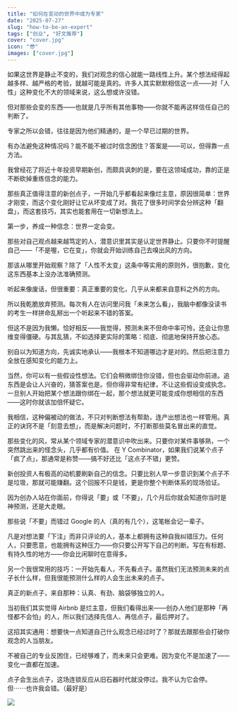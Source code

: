 ```yaml
---
title: "如何在变动的世界中成为专家"
date: "2025-07-27"
slug: "how-to-be-an-expert"
tags: ["创业", "好文推荐"]
cover: "cover.jpg"
icon: "😎"
images: ["cover.jpg"]
---
```

如果这世界是静止不变的，我们对观念的信心就能一路线性上升。某个想法经得起越多样、越严格的考验，就越可能是真的。许多人其实默默相信这一点——对「人性」这种变化不大的领域来说，这么想或许没错。



但对那些会变的东西——也就是几乎所有其他事物——你就不能再这样信任自己的判断了。



专家之所以会错，往往是因为他们精通的，是一个早已过期的世界。



有办法避免这种情况吗？能不能不被过时信念困住？答案是——可以，但得靠一点方法。



我曾经花了将近十年投资早期新创，而颇具讽刺的是，要在这领域成功，靠的正是不断砍掉重练信念的能力。



那些真正值得注意的新创点子，一开始几乎都看起来像烂主意，原因很简单：世界才刚变，而这个变化刚好让它从坏变成了对。我花了很多时间学会分辨这种「翻盘」，而这套技巧，其实也能套用在一切新想法上。



第一步，养成一种信念：世界一定会变。



那些对自己观点越来越笃定的人，潜意识里其实是认定世界静止。只要你不时提醒自己——「不是喔，它在变」，你就会开始训练自己去嗅出风的方向。



那该从哪里开始观察？除了「人性不太变」这条中等实用的原则外，很抱歉，变化这东西基本上没办法准确预测。



听起来像废话，但很重要：真正重要的变化，几乎从来都来自意料之外的方向。



所以我乾脆放弃预测。每次有人在访问里问我「未来怎么看」，我脑中都像没读书的考生一样拼命乱掰出一个听起来不错的答案。



但这不是因为我懒。恰好相反——我觉得，预测未来不但命中率可怜，还会让你思维变得僵硬。与其乱猜，不如选择更实际的策略：彻底、彻底地保持开放心态。



别自以为知道方向，先诚实地承认——我根本不知道哪边才是对的。然后把注意力全放在感知变化的能力上。



当然，你可以有一些假设性想法。它们会稍微绑住你没错，但也会驱动你前进。追东西是会让人兴奋的，猜答案也是。但你得非常有纪律，不让这些假设变成执念。
一旦别人开始把某个想法跟你绑在一起，那个想法就更可能变成你想相信的东西——这时你就该加倍怀疑它。



我相信，这种偏被动的做法，不只对判断想法有帮助，连产出想法也一样管用。真正的诀窍不是「刻意去想」，而是解决问题时，不打断那些莫名冒出来的直觉。



那些变化的风，常从某个领域专家的潜意识中吹出来。只要你对某件事够熟，一个突然跳出来的怪念头，几乎都有价值。
在 Y Combinator，如果我们说某个点子「疯了点」，那通常是称赞——搞不好还比「这点子不错」更赞。



新创投资人有极高的动机要刷新自己的信念。只要比别人早一步意识到某个点子不是垃圾，那就可能赚翻。这个回报不只是钱，更是你整个判断体系的现场验证。



因为创办人站在你面前，你得说「要」或「不要」，几个月后你就会知道你当时是神预测，还是大走眼。



那些说「不要」而错过 Google 的人（真的有几个），这笔帐会记一辈子。



凡是对想法要「下注」而非只评论的人，基本上都拥有这种自我纠错压力。任何人，只要愿意，也能拥有这种压力——你只要公开写下自己的判断。写在有标题、有持久性的地方——你会比闲聊时在意得多。



另一个我很常用的技巧：一开始先看人，不先看点子。虽然我们无法预测未来的点子长什么样，但我很能预测什么样的人会生出未来的点子。



真正的新点子，来自那种：认真、有劲、脑袋够独立的人。



当初我们其实觉得 Airbnb 是烂主意，但我们看得出来——创办人他们是那种「再怪都不会怕」的人，所以我们选择先信人、再信点子，最后押对了。



这招其实通用：想要快一点知道自己什么观念已经过时了？那就去跟那些会打破你观念的人当朋友。



不被自己的专业反困住，已经够难了，而未来只会更难。因为变化不是加速了——变化一直都在加速。



点子会生出点子，这场连锁反应从旧石器时代就没停过。我不认为它会停。
但⋯⋯也许我会错。（最好是）




![](https://prod-files-secure.s3.us-west-2.amazonaws.com/112d0858-5090-4d34-a606-b75eb8d65fd2/46476355-9cf3-4e99-9b7a-3531bc426380/1000202064.png?X-Amz-Algorithm=AWS4-HMAC-SHA256&X-Amz-Content-Sha256=UNSIGNED-PAYLOAD&X-Amz-Credential=ASIAZI2LB4665NEKBHNB%2F20250818%2Fus-west-2%2Fs3%2Faws4_request&X-Amz-Date=20250818T085545Z&X-Amz-Expires=3600&X-Amz-Security-Token=IQoJb3JpZ2luX2VjEFkaCXVzLXdlc3QtMiJHMEUCIFCuX2snDbz1ZAZK6SW%2FmutrGx%2FRvHgfCNFwl7woVijZAiEAtt3As5nzi9KmK6FDXBe34xxgrnpryYysenb2RNl%2BZSgqiAQIov%2F%2F%2F%2F%2F%2F%2F%2F%2F%2FARAAGgw2Mzc0MjMxODM4MDUiDBUgAPMicfoROBDH6CrcA3f7CFGqMfRmv%2B78iQnpjSdHxLaOwCpfUsJdd4ZcxP%2B8UEcw3CZaNfFz8OnDTqQ2tb2KOaxpARt%2FZVSyyIhRvEDmaOX6CwskGviFlMo4LlOZRRW5bya0h9iwQOVabCTYnN1uTFn1nn9pTGpAuqPwwMtJzyhMDB9Lbr1gms4PTpAlfudkM%2BNd9N1SZ0cgfwbA6NKmZoLdhWXysh2CVACn2897GSqMLCehK2KzQ%2BRvQ1pH8aSKVLu6%2BU2OKxt%2BQFvfzn9j%2Bz1edHrS6%2BGLSMgsD1AzfQQ7QQyrNATOdlyCUMnWv5pnZtq9QjSzgBymQkyly9Q0ZIn%2BHUeX6K24bPsdm0kL2lipEMr%2F3DQXpGRpQe8o6fgiXXXWpv3zgbm32N42FM%2FvxU%2Ff9trI32%2BAu%2Fu66OSiAbeq7jHG8iBgF10NDDSmAyUMYb8909CNc9Ow7Tr6wKOyhSDVExFYth%2BE2YN5R3FO9ssPjEstZ96U4ATzAlhNah7dsZapK0kTlChzgCj5QiSDZmO3fud3jTwLXA%2FLcaEzuC9pNIfpzpItv0FNLCrZTI7puve5fUS4mgiEyP9P8AXOJ1Lh0%2BWz8FmS0H5EUpAwgiZra0k3sDL7U4N4J0HAftgfQRaKigZHgMFeMPXLi8UGOqUBBBUyLpWT3epQ62H0%2Be%2B8g0aBiLdzsft%2BLLGM2lhjQi62bsPr1H6lntds%2BDZczyN3xr3TXptBfBvg1LJDVNj8QZ%2B%2FEpwBV33MBTq79nHCcrYtcgvFggOZAnsndu3%2BoqEjl1ZGrnc61aMdnKqgWwQlo942lusA%2FaoGbM5Sd7stVo7qLnCg9mdJmJ4kvva88ZpOvCmMnl14vcM80dOV86F0lfkcyT7W&X-Amz-Signature=c2e912491910c43de9da7c82625120d21fe09a0f4a1f93a06837692a7574816b&X-Amz-SignedHeaders=host&x-amz-checksum-mode=ENABLED&x-id=GetObject)

